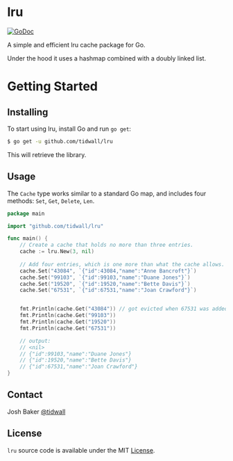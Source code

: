 # lru

[![GoDoc](https://img.shields.io/badge/api-reference-blue.svg?style=flat-square)](https://godoc.org/github.com/tidwall/lru)

A simple and efficient lru cache package for Go.

Under the hood it uses a hashmap combined with a doubly linked list.

# Getting Started

## Installing

To start using lru, install Go and run `go get`:

```sh
$ go get -u github.com/tidwall/lru
```

This will retrieve the library.

## Usage

The `Cache` type works similar to a standard Go map, and includes four methods:
`Set`, `Get`, `Delete`, `Len`.

```go
package main

import "github.com/tidwall/lru"

func main() {
    // Create a cache that holds no more than three entries.
    cache := lru.New(3, nil)
    
    // Add four entries, which is one more than what the cache allows.
    cache.Set("43084", `{"id":43084,"name":"Anne Bancroft"}`)
    cache.Set("99103", `{"id":99103,"name":"Duane Jones"}`)
    cache.Set("19520", `{"id":19520,"name":"Bette Davis"}`)
    cache.Set("67531", `{"id":67531,"name":"Joan Crawford"}`)


    fmt.Println(cache.Get("43084")) // got evicted when 67531 was added
    fmt.Println(cache.Get("99103"))
    fmt.Println(cache.Get("19520"))
    fmt.Println(cache.Get("67531"))

    // output: 
    // <nil>
    // {"id":99103,"name":"Duane Jones"}
    // {"id":19520,"name":"Bette Davis"}
    // {"id":67531,"name":"Joan Crawford"}
}
```

## Contact

Josh Baker [@tidwall](http://twitter.com/tidwall)

## License

`lru` source code is available under the MIT [License](/LICENSE).
